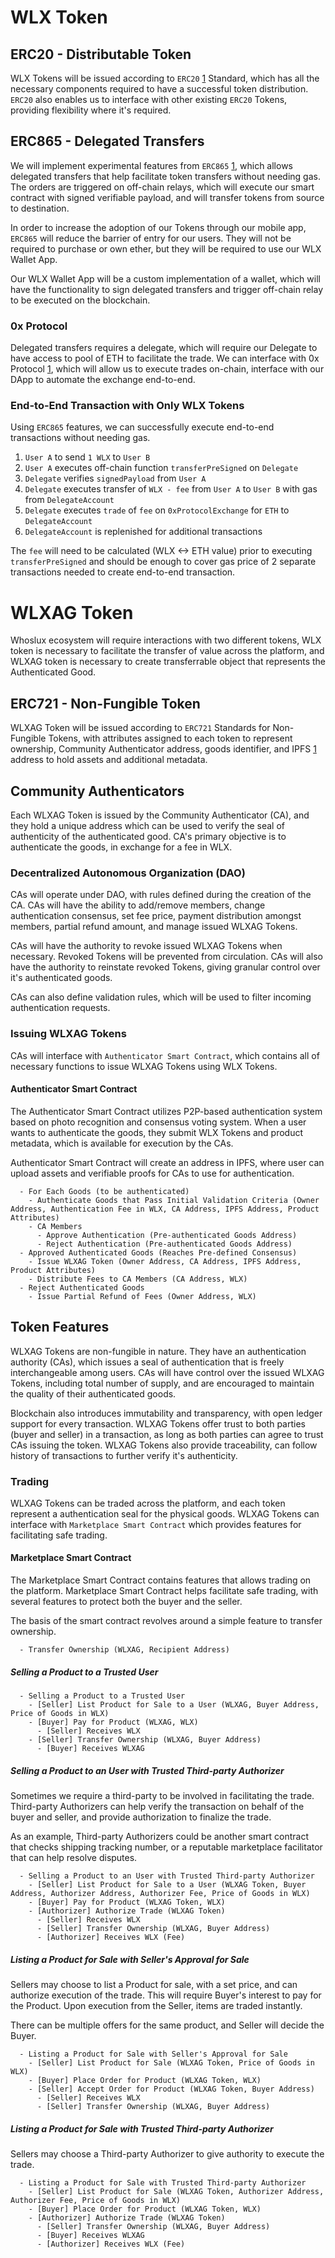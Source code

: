 # WLX Token

## ERC20 - Distributable Token

WLX Tokens will be issued according to `ERC20` [1](https://github.com/ethereum/EIPs/issues/20) Standard, which has all the necessary components required to have a successful token distribution. `ERC20` also enables us to interface with other existing `ERC20` Tokens, providing flexibility where it's required.

## ERC865 - Delegated Transfers

We will implement experimental features from `ERC865` [1](https://github.com/ethereum/EIPs/issues/865), which allows delegated transfers that help facilitate token transfers without needing gas. The orders are triggered on off-chain relays, which will execute our smart contract with signed verifiable payload, and will transfer tokens from source to destination.

In order to increase the adoption of our Tokens through our mobile app, `ERC865` will reduce the barrier of entry for our users. They will not be required to purchase or own ether, but they will be required to use our WLX Wallet App.

Our WLX Wallet App will be a custom implementation of a wallet, which will have the functionality to sign delegated transfers and trigger off-chain relay to be executed on the blockchain.

### 0x Protocol

Delegated transfers requires a delegate, which will require our Delegate to have access to pool of ETH to facilitate the trade. We can interface with 0x Protocol [1](https://0xproject.com/), which will allow us to execute trades on-chain, interface with our DApp to automate the exchange end-to-end.

### End-to-End Transaction with Only WLX Tokens

Using `ERC865` features, we can successfully execute end-to-end transactions without needing gas.

1. `User A` to send `1 WLX` to `User B`
2. `User A` executes off-chain function `transferPreSigned` on `Delegate`
3. `Delegate` verifies `signedPayload` from `User A`
4. `Delegate` executes transfer of `WLX - fee` from `User A` to `User B` with gas from `DelegateAccount`
5. `Delegate` executes `trade` of `fee` on `0xProtocolExchange` for `ETH` to `DelegateAccount`
6. `DelegateAccount` is replenished for additional transactions

The `fee` will need to be calculated (WLX <-> ETH value) prior to executing `transferPreSigned` and should be enough to cover gas price of 2 separate transactions needed to create end-to-end transaction.

# WLXAG Token

Whoslux ecosystem will require interactions with two different tokens, WLX token is necessary to facilitate the transfer of value across the platform, and WLXAG token is necessary to create transferrable object that represents the Authenticated Good.

## ERC721 - Non-Fungible Token

WLXAG Token will be issued according to `ERC721` Standards for Non-Fungible Tokens, with attributes assigned to each token to represent ownership, Community Authenticator address, goods identifier, and IPFS [1](https://ipfs.io/) address to hold assets and additional metadata.

## Community Authenticators

Each WLXAG Token is issued by the Community Authenticator (CA), and they hold a unique address which can be used to verify the seal of authenticity of the authenticated good. CA's primary objective is to authenticate the goods, in exchange for a fee in WLX.

### Decentralized Autonomous Organization (DAO)

CAs will operate under DAO, with rules defined during the creation of the CA. CAs will have the ability to add/remove members, change authentication consensus, set fee price, payment distribution amongst members, partial refund amount, and manage issued WLXAG Tokens.

CAs will have the authority to revoke issued WLXAG Tokens when necessary. Revoked Tokens will be prevented from circulation. CAs will also have the authority to reinstate revoked Tokens, giving granular control over it's authenticated goods.

CAs can also define validation rules, which will be used to filter incoming authentication requests.

### Issuing WLXAG Tokens

CAs will interface with `Authenticator Smart Contract`, which contains all of necessary functions to issue WLXAG Tokens using WLX Tokens.

#### Authenticator Smart Contract

The Authenticator Smart Contract utilizes P2P-based authentication system based on photo recognition and consensus voting system. When a user wants to authenticate the goods, they submit WLX Tokens and product metadata, which is available for execution by the CAs.

Authenticator Smart Contract will create an address in IPFS, where user can upload assets and verifiable proofs for CAs to use for authentication.

```
  - For Each Goods (to be authenticated)
    - Authenticate Goods that Pass Initial Validation Criteria (Owner Address, Authentication Fee in WLX, CA Address, IPFS Address, Product Attributes)
    - CA Members
      - Approve Authentication (Pre-authenticated Goods Address)
      - Reject Authentication (Pre-authenticated Goods Address)
  - Approved Authenticated Goods (Reaches Pre-defined Consensus)
    - Issue WLXAG Token (Owner Address, CA Address, IPFS Address, Product Attributes)
    - Distribute Fees to CA Members (CA Address, WLX)
  - Reject Authenticated Goods
    - Issue Partial Refund of Fees (Owner Address, WLX)
```

## Token Features

WLXAG Tokens are non-fungible in nature. They have an authentication authority (CAs), which issues a seal of authentication that is freely interchangeable among users. CAs will have control over the issued WLXAG Tokens, including total number of supply, and are encouraged to maintain the quality of their authenticated goods.

Blockchain also introduces immutability and transparency, with open ledger support for every transaction. WLXAG Tokens offer trust to both parties (buyer and seller) in a transaction, as long as both parties can agree to trust CAs issuing the token. WLXAG Tokens also provide traceability, can follow history of transactions to further verify it's authenticity.

### Trading

WLXAG Tokens can be traded across the platform, and each token represent a authentication seal for the physical goods. WLXAG Tokens can interface with `Marketplace Smart Contract` which provides features for facilitating safe trading.

#### Marketplace Smart Contract

The Marketplace Smart Contract contains features that allows trading on the platform. Marketplace Smart Contract helps facilitate safe trading, with several features to protect both the buyer and the seller.

The basis of the smart contract revolves around a simple feature to transfer ownership.

```
  - Transfer Ownership (WLXAG, Recipient Address)
```

##### Selling a Product to a Trusted User

```
  - Selling a Product to a Trusted User
    - [Seller] List Product for Sale to a User (WLXAG, Buyer Address, Price of Goods in WLX)
    - [Buyer] Pay for Product (WLXAG, WLX)
      - [Seller] Receives WLX
    - [Seller] Transfer Ownership (WLXAG, Buyer Address)
      - [Buyer] Receives WLXAG
```

##### Selling a Product to an User with Trusted Third-party Authorizer

Sometimes we require a third-party to be involved in facilitating the trade. Third-party Authorizers can help verify the transaction on behalf of the buyer and seller, and provide authorization to finalize the trade.

As an example, Third-party Authorizers could be another smart contract that checks shipping tracking number, or a reputable marketplace facilitator that can help resolve disputes.

```
  - Selling a Product to an User with Trusted Third-party Authorizer
    - [Seller] List Product for Sale to a User (WLXAG Token, Buyer Address, Authorizer Address, Authorizer Fee, Price of Goods in WLX)
    - [Buyer] Pay for Product (WLXAG Token, WLX)
    - [Authorizer] Authorize Trade (WLXAG Token)
      - [Seller] Receives WLX
      - [Seller] Transfer Ownership (WLXAG, Buyer Address)
      - [Authorizer] Receives WLX (Fee)
```

##### Listing a Product for Sale with Seller's Approval for Sale

Sellers may choose to list a Product for sale, with a set price, and can authorize execution of the trade. This will require Buyer's interest to pay for the Product. Upon execution from the Seller, items are traded instantly.

There can be multiple offers for the same product, and Seller will decide the Buyer.

```
  - Listing a Product for Sale with Seller's Approval for Sale
    - [Seller] List Product for Sale (WLXAG Token, Price of Goods in WLX)
    - [Buyer] Place Order for Product (WLXAG Token, WLX)
    - [Seller] Accept Order for Product (WLXAG Token, Buyer Address)
      - [Seller] Receives WLX
      - [Seller] Transfer Ownership (WLXAG, Buyer Address)
```

##### Listing a Product for Sale with Trusted Third-party Authorizer

Sellers may choose a Third-party Authorizer to give authority to execute the trade.

```
  - Listing a Product for Sale with Trusted Third-party Authorizer
    - [Seller] List Product for Sale (WLXAG Token, Authorizer Address, Authorizer Fee, Price of Goods in WLX)
    - [Buyer] Place Order for Product (WLXAG Token, WLX)
    - [Authorizer] Authorize Trade (WLXAG Token)
      - [Seller] Transfer Ownership (WLXAG, Buyer Address)
      - [Buyer] Receives WLXAG
      - [Authorizer] Receives WLX (Fee)
```
